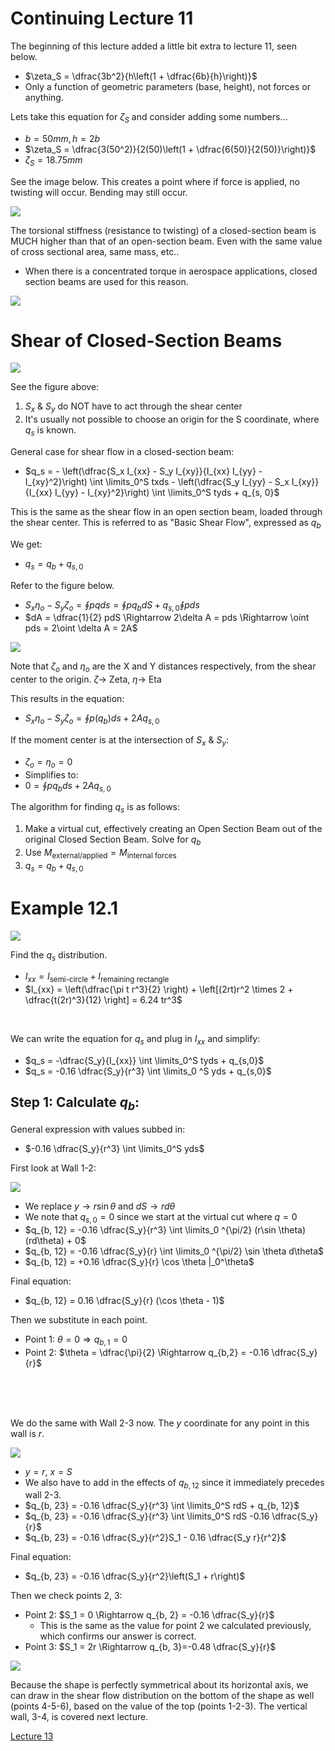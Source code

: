 # Continuing Lecture 11

The beginning of this lecture added a little bit extra to lecture 11, seen below.

- $\zeta_S = \dfrac{3b^2}{h\left(1 + \dfrac{6b}{h}\right)}$
- Only a function of geometric parameters (base, height), not forces or anything.

Lets take this equation for $\zeta_S$ and consider adding some numbers...
- $b = 50mm, h = 2b$
- $\zeta_S = \dfrac{3(50^2)}{2(50)\left(1 + \dfrac{6(50)}{2(50)}\right)}$
- $\zeta_S = 18.75 mm$

See the image below. This creates a point where if force is applied, no twisting will occur. Bending may still occur.

![](L11-6.png)

The torsional stiffness (resistance to twisting) of a closed-section beam is MUCH higher than that of an open-section beam. Even with the same value of cross sectional area, same mass, etc..
- When there is a concentrated torque in aerospace applications, closed section beams are used for this reason.

![](L11-7.png)


# Shear of Closed-Section Beams

![](L12-1.png)

See the figure above:
1. $S_x$ & $S_y$ do NOT have to act through the shear center
2. It's usually not possible to choose an origin for the S coordinate, where $q_s$ is known.

General case for shear flow in a closed-section beam:
- $q_s = - \left(\dfrac{S_x I_{xx} - S_y I_{xy}}{I_{xx} I_{yy} - I_{xy}^2}\right) \int \limits_0^S txds - \left(\dfrac{S_y I_{yy} - S_x I_{xy}}{I_{xx} I_{yy} - I_{xy}^2}\right) \int \limits_0^S tyds + q_{s, 0}$

This is the same as the shear flow in an open section beam, loaded through the shear center. This is referred to as "Basic Shear Flow", expressed as $q_b$

We get: 
- $q_s  =q_b + q_{s, 0}$

Refer to the figure below.
- $S_x \eta_o - S_y \zeta_o = \oint p q ds = \oint pq_b dS + q_{s,0} \oint pds$
- $dA = \dfrac{1}{2} pdS \Rightarrow 2\delta A = pds \Rightarrow \oint pds = 2\oint \delta A = 2A$

![](L12-2.png)

Note that $\zeta_o$ and $\eta_o$ are the X and Y distances respectively, from the shear center to the origin. $\zeta \rightarrow$ Zeta, $\eta \rightarrow$ Eta

This results in the equation: 
- $S_x \eta_o - S_y \zeta_o = \oint p (q_b) ds + 2A q_{s,0}$

If the moment center is at the intersection of $S_x$ & $S_y$: 
- $\zeta_o = \eta_o = 0$
- Simplifies to: 
- $0 = \oint p q_b ds + 2A q_{s,0}$


The algorithm for finding $q_s$ is as follows:
1. Make a virtual cut, effectively creating an Open Section Beam out of the original Closed Section Beam. Solve for $q_b$
2. Use $M_{\textrm{external/applied}} = M_{\textrm{internal forces}}$
3. $q_s = q_b + q_{s, 0}$

# Example 12.1

![](L12-3.png)

Find the $q_s$ distribution.
- $I_{xx} = I_\textrm{semi-circle} + I_\textrm{remaining rectangle}$
- $I_{xx} = \left(\dfrac{\pi t r^3}{2} \right) + \left[(2rt)r^2 \times 2 + \dfrac{t(2r)^3}{12} \right] = 6.24 tr^3$ 

<br>

We can write the equation for $q_s$ and plug in $I_{xx}$ and simplify:
- $q_s = -\dfrac{S_y}{I_{xx}} \int \limits_0^S tyds + q_{s,0}$
- $q_s = -0.16 \dfrac{S_y}{r^3} \int \limits_0 ^S yds + q_{s,0}$

## Step 1: Calculate $q_b$:

General expression with values subbed in:
- $-0.16 \dfrac{S_y}{r^3} \int \limits_0^S yds$

First look at Wall 1-2:

![](L12-4.png)

- We replace $y \rightarrow r \sin \theta$ and $dS \rightarrow r d\theta$
- We note that $q_{s, 0} = 0$ since we start at the virtual cut where $q = 0$
- $q_{b, 12} = -0.16 \dfrac{S_y}{r^3} \int \limits_0 ^{\pi/2} (r\sin \theta) (rd\theta) + 0$
- $q_{b, 12} = -0.16 \dfrac{S_y}{r} \int \limits_0 ^{\pi/2} \sin \theta d\theta$
- $q_{b, 12} = +0.16 \dfrac{S_y}{r} \cos \theta |_0^\theta$

Final equation:
- $q_{b, 12} = 0.16 \dfrac{S_y}{r} (\cos \theta - 1)$

Then we substitute in each point.
- Point 1: $\theta = 0 \Rightarrow q_{b,1} = 0$
- Point 2: $\theta = \dfrac{\pi}{2} \Rightarrow q_{b,2} = -0.16 \dfrac{S_y}{r}$

<br> <br> <br>

We do the same with Wall 2-3 now. The $y$ coordinate for any point in this wall is $r$.

![](L12-5.png)

- $y = r$, $x = S$
- We also have to add in the effects of $q_{b,12}$ since it immediately precedes wall 2-3.
- $q_{b, 23} = -0.16 \dfrac{S_y}{r^3} \int \limits_0^S rdS + q_{b, 12}$
- $q_{b, 23} = -0.16 \dfrac{S_y}{r^3} \int \limits_0^S rdS -0.16 \dfrac{S_y}{r}$
- $q_{b, 23} = -0.16 \dfrac{S_y}{r^2}S_1 - 0.16 \dfrac{S_y r}{r^2}$

Final equation:
- $q_{b, 23} = -0.16 \dfrac{S_y}{r^2}\left(S_1 + r\right)$

Then we check points 2, 3:
- Point 2: $S_1 = 0 \Rightarrow q_{b, 2} = -0.16 \dfrac{S_y}{r}$
  - This is the same as the value for point 2 we calculated previously, which confirms our answer is correct.
- Point 3: $S_1 = 2r \Rightarrow q_{b, 3}=-0.48 \dfrac{S_y}{r}$

![](L12-6.png)

Because the shape is perfectly symmetrical about its horizontal axis, we can draw in the shear flow distribution on the bottom of the shape as well (points 4-5-6), based on the value of the top (points 1-2-3). The vertical wall, 3-4, is covered next lecture.

[Lecture 13](./Lecture13.md)